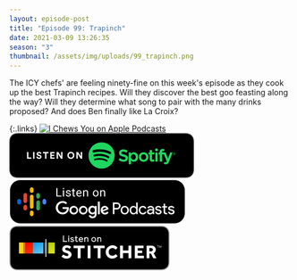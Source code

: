 ```yaml
---
layout: episode-post
title: "Episode 99: Trapinch"
date: 2021-03-09 13:26:35
season: "3"
thumbnail: /assets/img/uploads/99_trapinch.png
---
```

The ICY chefs' are feeling ninety-fine on this week's episode as they cook up the best Trapinch recipes. Will they discover the best goo feasting along the way? Will they determine what song to pair with the many drinks proposed? And does Ben finally like La Croix?

{:.links} 
 [![I Chews You on Apple Podcasts](https://linkmaker.itunes.apple.com/en-us/badge-lrg.svg?releaseDate=2019-04-16T00:00:00Z&kind=podcast&bubble=podcasts)](https://podcasts.apple.com/us/podcast/99-trapinch/id1455409177?i=1000512247400)  [![I Chews You on Spotify](/assets/img/uploads/spotify-badge-button.svg)](https://open.spotify.com/episode/2ZIIliSnvhl0Vxh35BQ6hA?si=-HaiWjBUSFmQkto0vhD5DA)  [![I Chews You on Google Podcasts](/assets/img/uploads/google-podcasts-badge-button.svg)](https://podcasts.google.com/feed/aHR0cHM6Ly9pY2hld3N5b3UubGlic3luLmNvbS9yc3M/episode/NTI3NzQ0NGQtNGIzZi00MDUxLThjNDktMzA3Y2NkNDUzYTQ1?sa=X&ved=0CAUQkfYCahcKEwjQj7nCk6TvAhUAAAAAHQAAAAAQAg)  [![I Chews You on Stitcher](/assets/img/uploads/stitcher-badge-button.svg)](https://www.stitcher.com/s?eid=82248155)